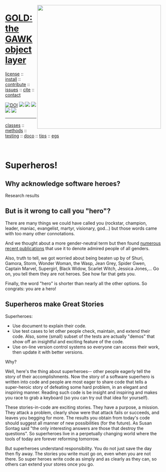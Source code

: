 <a name=top><img align=right width=400 src="https://github.com/timm/gold/blob/master/etc/img/coins.png">
<h1><a href="/README.md#top">GOLD: the GAWK object layer</a></h1> 
<p><a
href="https://github.com/timm/gold/blob/master/LICENSE.md#top">license</a> :: <a
href="https://github.com/timm/gold/blob/master/INSTALL.md#top">install</a> :: <a
href="https://github.com/timm/gold/blob/master/CODE_OF_CONDUCT.md#top">contribute</a> :: <a
href="https://github.com/timm/gold/issues">issues</a> :: <a
href="https://github.com/timm/gold/blob/master/CITATION.md#top">cite</a> :: <a
href="https://github.com/timm/gold/blob/master/CONTACT.md#top">contact</a></p><p><a 
href="https://doi.org/10.5281/zenodo.3841466"><img 
src="https://zenodo.org/badge/DOI/10.5281/zenodo.3841466.svg" alt="DOI"></a>
<img src="https://img.shields.io/badge/license-mit-red">   
<img src="https://img.shields.io/badge/language-gawk-orange">    
<img src="https://img.shields.io/badge/purpose-ai,se-blueviolet">
<img src="https://img.shields.io/badge/platform-mac,*nux-informational">
<a href="https://travis-ci.org/github/timm/gold"><img 
src="https://travis-ci.org/timm/gold.svg?branch=master"></a><hr> <a
href="https://github.com/timm/gold/blob/master/doc/11classes.md#top">classes</a> :: <a
href="https://github.com/timm/gold/blob/master/doc/12methods.md#top">methods</a> :: <a
href="https://github.com/timm/gold/blob/master/doc/13testing.md#top">testing</a> :: <a
href="https://github.com/timm/gold/doc/14doco.md#top">doco</a> :: <a
href="https://github.com/timm/gold/blob/master/doc/15tips.md#top">tips</a> :: <a
href="https://github.com/timm/gold/blob/master/doc/16examples.md#top">egs</a></p><br clear=all>


# Superheros!

## Why acknowledge software heroes?

Research results

## But is it wrong to call you "hero"?

There are many things we could have called you (rockstar, champion,
 leader, maniac,
evangelist, martyr, visionary, god...)  but those words came with
too many other connotations.  

And we thought about a more gender-neutral
term but then found [numerous recent publications](http://bit.ly/2UhJCek)
that use it to denote admired people of all genders.  

Also, truth
to tell,  we got worried about being beaten up
by 
of Shuri,
Gamora, Storm, Wonder Woman, the Wasp, Jean Grey, Spider Gwen, Captain
Marvel, Supergirl, Black Widow, Scarlet Witch, Jessica Jones,... 
Go on, you tell them they are not heroes. See how far that gets you.

Finally, the word 
"hero" is shorter than nearly all the other options.
So congrats: you are a hero!

## Superheros make Great Stories

Superheroes:

- Use document to explain their code.
- Use test cases to let other people check, maintain, and extend their code.
  Also, some (small) subset of the tests
  are actually "demos" that show off an insightful and exciting feature of the code.
- Use on-line version control systems so everyone can access their work, then 
  update it with better versions.

Why?

Well, here's the thing about superheroes--
other people eagerly tell the story
of their accomplishments.
Now the story of a software superhero is written into code
and people are most eager to
share code that  tells a  super-heroic story
of defeating some hard problem, in an elegant and inspiring manner.
Reading such code is be insight and  inspiring and
makes you race to grab a keyboard (so you can try out that idea for yourself).

These stories-in-code are exciting stories. They have a purpose, a mission.
They attack a problem,  clearly show were that attack fails or succeeds,
and leaves you begging for more. 
The results you obtain from today's
code should suggest all manner of new possibilities (for the future).
As Susan Sontag said 
"the only interesting answers are those that destroy the questions".
So superheroes live in a perpetually changing world where the tools
of today are forever reforming tomorrow.

But superheroes understand responsibility.  You do not just save the
day then fly away. The stories you write must go on, even when you are not there.
So  super heroes write code as simply and as clearly as they can,
so others
can extend your stores once you go.
